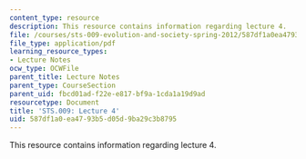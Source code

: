 ```yaml
---
content_type: resource
description: This resource contains information regarding lecture 4.
file: /courses/sts-009-evolution-and-society-spring-2012/587df1a0ea4793b5d05d9ba29c3b8795_MITSTS_009S12_lec4.pdf
file_type: application/pdf
learning_resource_types:
- Lecture Notes
ocw_type: OCWFile
parent_title: Lecture Notes
parent_type: CourseSection
parent_uid: fbcd01ad-f22e-e817-bf9a-1cda1a19d9ad
resourcetype: Document
title: 'STS.009: Lecture 4'
uid: 587df1a0-ea47-93b5-d05d-9ba29c3b8795
---
```

This resource contains information regarding lecture 4.

